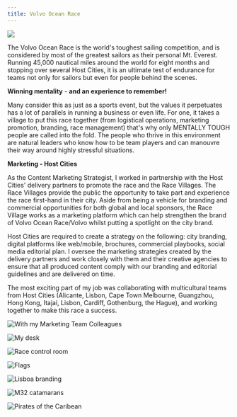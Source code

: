 ```yaml
---
title: Volvo Ocean Race
---
```


![](../../pages/3--work/images/volvo-ocean-race.png)

The Volvo Ocean Race is the world's toughest sailing competition, and is considered by most of the greatest sailors as their personal Mt. Everest. Running 45,000 nautical miles around the world for eight months and stopping over several Host Cities, it is an ultimate test of endurance for teams not only for sailors but even for people behind the scenes.

**Winning mentality** - **and an experience to remember!**

Many consider this as just as a sports event, but the values it perpetuates has a lot of parallels in running a business or even life. For one, it takes a village to put this race together (from logistical operations, marketing promotion, branding, race management) that's why only MENTALLY TOUGH people are called into the fold. The people who thrive in this environment are natural leaders who know how to be team players and can manouvre their way around highly stressful situations.

**Marketing - Host Cities**

As the Content Marketing Strategist, I worked in partnership with the Host Cities' delivery partners to promote the race and the Race Villages. The Race Villages provide the public the opportunity to take part and experience the race first-hand in their city. Aside from being a vehicle for branding and commercial opportunities for both global and local sponsors, the Race Village works as a marketing platform which can help strengthen the brand of Volvo Ocean Race/Volvo whilst putting a spotlight on the city brand.

Host Cities are required to create a strategy on the following: city branding, digital platforms like web/mobile, brochures, commercial playbooks, social media editorial plan. I oversee the marketing strategies created by the delivery partners and work closely with them and their creative agencies to ensure that all produced content comply with our branding and editorial guidelines and are delivered on time.

The most exciting part of my job was collaborating with multicultural teams from Host Cities (Alicante, Lisbon, Cape Town Melbourne, Guangzhou, Hong Kong, Itajaí, Lisbon, Cardiff, Gothenburg, the Hague), and working together to make this race a success.

![](./images/colleagues.jpg "With my Marketing Team Colleagues")

![](./images/desk.jpg "My desk")

![](./images/race-control-room.jpg "Race control room")

![](./images/flags.jpg "Flags")

![](./images/lisboa-branding.jpg "Lisboa branding")

![](./images/M32-catamarans.jpg "M32 catamarans")

![](./images/pirates.jpg "Pirates of the Caribean")
